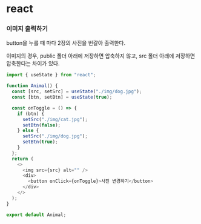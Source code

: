# react
### 이미지 출력하기

button을 누를 때 마다 2장의 사진을 번갈아 출력한다.

이미지의 경우, public 폴더 아래에 저장하면 압축하지 않고, src 폴더 아래에 저장하면 압축한다는 차이가 있다.
```javascript
import { useState } from "react";

function Animal() {
  const [src, setSrc] = useState("./img/dog.jpg");
  const [btn, setBtn] = useState(true);

  const onToggle = () => {
    if (btn) {
      setSrc("./img/cat.jpg");
      setBtn(false);
    } else {
      setSrc("./img/dog.jpg");
      setBtn(true);
    }
  };
  return (
    <>
      <img src={src} alt="" />
      <div>
        <button onClick={onToggle}>사진 변경하기</button>
      </div>
    </>
  );
}

export default Animal;
```
